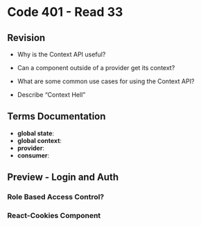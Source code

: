 # Code 401 - Read 33

## Revision

* Why is the Context API useful?

* Can a component outside of a provider get its context?

* What are some common use cases for using the Context API?

* Describe “Context Hell”

## Terms Documentation

* **global state**: 
* **global context**: 
* **provider**: 
* **consumer**: 

## Preview - Login and Auth

### Role Based Access Control?

### React-Cookies Component
